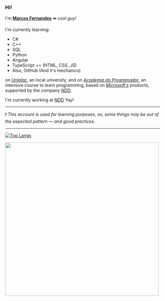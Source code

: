 ### Hi!

I'm **[Marcos Fernandes](https://www.linkedin.com/in/marcos-fernandes-826348222/)** :arrow_left: *cool guy!*

I'm currently learning: 

- C#
- C++
- SQL
- Python
- Angular
- TypeScript += (HTML, CSS, JS)
- Also, GitHub (And it's mechanics)

  
on *[Uniplac](http://www.uniplaclages.edu.br/)*, an local university, and on *[Academia do Programador](http://academiadoprogramador.com/)*, an intensive course to learn programming, based on *[Microsoft's](https://www.microsoft.com/)* products, supported by the company *[NDD](https://ndd.tech/)*.

I'm currently working at [NDD](https://ndd.tech) Yay!

---

:heavy_exclamation_mark: *This account is used for learning purposes, so, some things may be out of the expected pattern — and good practices*.

---

[![Top Langs](https://github-readme-stats.vercel.app/api/top-langs/?username=nedzie)](https://github.com/anuraghazra/github-readme-stats) 

<img src="https://github-readme-stats.vercel.app/api?username=nedzie&show_icons=true&theme=dracula" width="500" >
  
